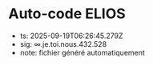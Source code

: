# Auto-code ELIOS
- ts: 2025-09-19T06:26:45.279Z
- sig: ∞.je.toi.nous.432.528
- note: fichier généré automatiquement